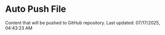 # Auto Push File

Content that will be pushed to GitHub repository.
Last updated: 07/17/2025, 04:43:23 AM